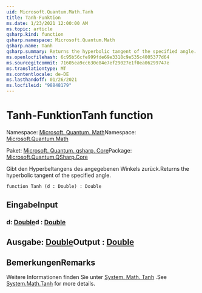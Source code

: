 ```yaml
---
uid: Microsoft.Quantum.Math.Tanh
title: Tanh-Funktion
ms.date: 1/23/2021 12:00:00 AM
ms.topic: article
qsharp.kind: function
qsharp.namespace: Microsoft.Quantum.Math
qsharp.name: Tanh
qsharp.summary: Returns the hyperbolic tangent of the specified angle.
ms.openlocfilehash: 6c95b56cfe999fde69e3318c9e535c4005377d64
ms.sourcegitcommit: 71605ea9cc630e84e7ef29027e1f0ea06299747e
ms.translationtype: MT
ms.contentlocale: de-DE
ms.lasthandoff: 01/26/2021
ms.locfileid: "98848179"
---
```

# <a name="tanh-function"></a><span data-ttu-id="49e6f-102">Tanh-Funktion</span><span class="sxs-lookup"><span data-stu-id="49e6f-102">Tanh function</span></span>

<span data-ttu-id="49e6f-103">Namespace: [Microsoft. Quantum. Math](xref:Microsoft.Quantum.Math)</span><span class="sxs-lookup"><span data-stu-id="49e6f-103">Namespace: [Microsoft.Quantum.Math](xref:Microsoft.Quantum.Math)</span></span>

<span data-ttu-id="49e6f-104">Paket: [Microsoft. Quantum. qsharp. Core](https://nuget.org/packages/Microsoft.Quantum.QSharp.Core)</span><span class="sxs-lookup"><span data-stu-id="49e6f-104">Package: [Microsoft.Quantum.QSharp.Core](https://nuget.org/packages/Microsoft.Quantum.QSharp.Core)</span></span>


<span data-ttu-id="49e6f-105">Gibt den Hyperbeltangens des angegebenen Winkels zurück.</span><span class="sxs-lookup"><span data-stu-id="49e6f-105">Returns the hyperbolic tangent of the specified angle.</span></span>

```qsharp
function Tanh (d : Double) : Double
```


## <a name="input"></a><span data-ttu-id="49e6f-106">Eingabe</span><span class="sxs-lookup"><span data-stu-id="49e6f-106">Input</span></span>

### <a name="d--double"></a><span data-ttu-id="49e6f-107">d: [Double](xref:microsoft.quantum.lang-ref.double)</span><span class="sxs-lookup"><span data-stu-id="49e6f-107">d : [Double](xref:microsoft.quantum.lang-ref.double)</span></span>





## <a name="output--double"></a><span data-ttu-id="49e6f-108">Ausgabe: [Double](xref:microsoft.quantum.lang-ref.double)</span><span class="sxs-lookup"><span data-stu-id="49e6f-108">Output : [Double](xref:microsoft.quantum.lang-ref.double)</span></span>



## <a name="remarks"></a><span data-ttu-id="49e6f-109">Bemerkungen</span><span class="sxs-lookup"><span data-stu-id="49e6f-109">Remarks</span></span>

<span data-ttu-id="49e6f-110">Weitere Informationen finden Sie unter [System. Math. Tanh](https://docs.microsoft.com/dotnet/api/system.math.tanh) .</span><span class="sxs-lookup"><span data-stu-id="49e6f-110">See [System.Math.Tanh](https://docs.microsoft.com/dotnet/api/system.math.tanh) for more details.</span></span>
